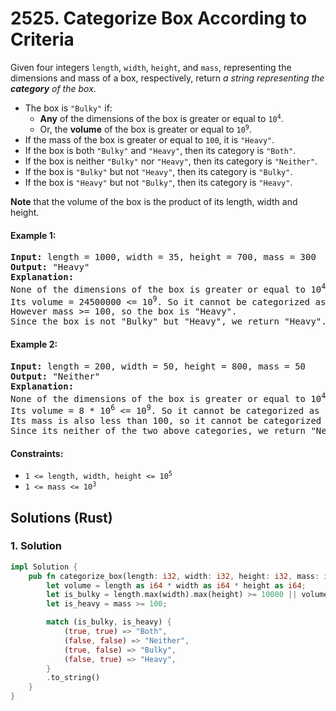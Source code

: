 # 2525. Categorize Box According to Criteria
Given four integers `length`, `width`, `height`, and `mass`, representing the dimensions and mass of a box, respectively, return *a string representing the **category** of the box*.
* The box is `"Bulky"` if:
    * **Any** of the dimensions of the box is greater or equal to <code>10<sup>4</sup></code>.
    * Or, the **volume** of the box is greater or equal to <code>10<sup>9</sup></code>.
* If the mass of the box is greater or equal to `100`, it is `"Heavy"`.
* If the box is both `"Bulky"` and `"Heavy"`, then its category is `"Both"`.
* If the box is neither `"Bulky"` nor `"Heavy"`, then its category is `"Neither"`.
* If the box is `"Bulky"` but not `"Heavy"`, then its category is `"Bulky"`.
* If the box is `"Heavy"` but not `"Bulky"`, then its category is `"Heavy"`.

**Note** that the volume of the box is the product of its length, width and height.

#### Example 1:
<pre>
<strong>Input:</strong> length = 1000, width = 35, height = 700, mass = 300
<strong>Output:</strong> "Heavy"
<strong>Explanation:</strong>
None of the dimensions of the box is greater or equal to 10<sup>4</sup>.
Its volume = 24500000 <= 10<sup>9</sup>. So it cannot be categorized as "Bulky".
However mass >= 100, so the box is "Heavy".
Since the box is not "Bulky" but "Heavy", we return "Heavy".
</pre>

#### Example 2:
<pre>
<strong>Input:</strong> length = 200, width = 50, height = 800, mass = 50
<strong>Output:</strong> "Neither"
<strong>Explanation:</strong>
None of the dimensions of the box is greater or equal to 10<sup>4</sup>.
Its volume = 8 * 10<sup>6</sup> <= 10<sup>9</sup>. So it cannot be categorized as "Bulky".
Its mass is also less than 100, so it cannot be categorized as "Heavy" either.
Since its neither of the two above categories, we return "Neither".
</pre>

#### Constraints:
* <code>1 <= length, width, height <= 10<sup>5</sup></code>
* <code>1 <= mass <= 10<sup>3</sup></code>

## Solutions (Rust)

### 1. Solution
```Rust
impl Solution {
    pub fn categorize_box(length: i32, width: i32, height: i32, mass: i32) -> String {
        let volume = length as i64 * width as i64 * height as i64;
        let is_bulky = length.max(width).max(height) >= 10000 || volume >= 1_000_000_000;
        let is_heavy = mass >= 100;

        match (is_bulky, is_heavy) {
            (true, true) => "Both",
            (false, false) => "Neither",
            (true, false) => "Bulky",
            (false, true) => "Heavy",
        }
        .to_string()
    }
}
```
